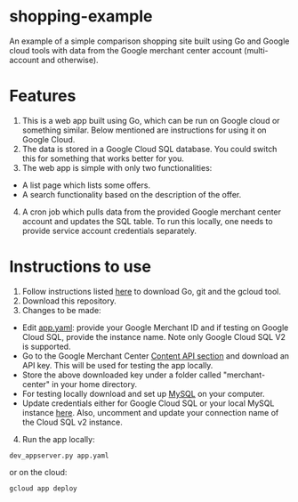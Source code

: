 # shopping-example
An example of a simple comparison shopping site built using Go and Google cloud tools with data from the Google merchant center account (multi-account and otherwise).

# Features
1) This is a web app built using Go, which can be run on Google cloud or something similar. Below mentioned are instructions for using it on Google Cloud.
2) The data is stored in a Google Cloud SQL database. You could switch this for something that works better for you.
3) The web app is simple with only two functionalities:
- A list page which lists some offers.
- A search functionality based on the description of the offer.
4) A cron job which pulls data from the provided Google merchant center account and updates the SQL table. To run this locally, one needs to provide service account credentials separately.

# Instructions to use
1) Follow instructions listed [here](https://cloud.google.com/go/getting-started/hello-world) to download Go, git and the gcloud tool.
2) Download this repository.
3) Changes to be made:
- Edit [app.yaml](https://github.com/a-plx/shopping-example/tree/master/offers/app): provide your Google Merchant ID and if testing on Google Cloud SQL, provide the instance name. Note only Google Cloud SQL V2 is supported.
- Go to the Google Merchant Center [Content API section](https://merchants.google.com/mc/contentapi/settings) and download an API key. This will be used for testing the app locally.
- Store the above downloaded key under a folder called "merchant-center" in your home directory.
- For testing locally download and set up [MySQL](https://dev.mysql.com/doc/mysql-getting-started/en/) on your computer.
- Update credentials either for Google Cloud SQL or your local MySQL instance [here](https://github.com/a-plx/shopping-example/blob/master/offers/config.go). Also, uncomment and update your connection name of the Cloud SQL v2 instance.
4) Run the app locally:
```
dev_appserver.py app.yaml
```
or on the cloud:
```
gcloud app deploy
```
